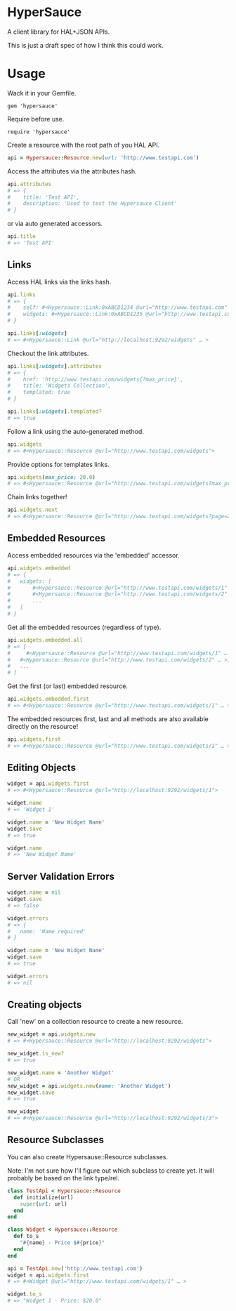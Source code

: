 HyperSauce
==========

A client library for HAL+JSON APIs.

This is just a draft spec of how I think this could work. 

# Usage

Wack it in your Gemfile.

```
gem 'hypersauce'
```

Require before use.

```
require 'hypersauce'
```

Create a resource with the root path of you HAL API.

```ruby
api = Hypersauce::Resource.new(url: 'http://www.testapi.com')
```

Access the attributes via the attributes hash.

```ruby
api.attributes
# => {
#    title: 'Test API',
#    description: 'Used to test the Hypersauce Client'
# }
```

or via auto generated accessors.

```ruby
api.title
# => 'Test API'
```

## Links

Access HAL links via the links hash.

```ruby
api.links
# => {
#    self: #<Hypersauce::Link:0xABCD1234 @url="http://www.testapi.com" … >,
#    widgets: #<Hypersauce::Link:0xABCD1235 @url="http://www.testapi.com/widgets" … >
# }

api.links[:widgets]
# => #<Hypersauce::Link @url="http://localhost:9292/widgets" … >
```

Checkout the link attributes.

```ruby
api.links[:widgets].attributes
# => {
#    href: 'http://www.testapi.com/widgets{?max_price}',
#    title: 'Widgets Collection',
#	 templated: true
# }
```

```ruby
api.links[:widgets].templated?
# => true
```

Follow a link using the auto-generated method.

```ruby
api.widgets
# => #<Hypersauce::Resource @url="http://www.testapi.com/widgets">
```

Provide options for templates links.

```ruby
api.widgets(max_price: 20.0)
# => #<Hypersauce::Resource @url="http://www.testapi.com/widgets?max_price=20.0" … >
```

Chain links together!

```ruby
api.widgets.next
# => #<Hypersauce::Resource @url="http://www.testapi.com/widgets?page=2"
```

## Embedded Resources

Access embedded resources via the 'embedded' accessor.

```ruby
api.widgets.embedded
# => {
#   widgets: [
#		#<Hypersauce::Resource @url="http://www.testapi.com/widgets/1" … >,
#   	#<Hypersauce::Resource @url="http://www.testapi.com/widgets/2" … >,
#   	...
#	]
# }
```

Get all the embedded resources (regardless of type).

```ruby
api.widgets.embedded.all
# => [
#	  #<Hypersauce::Resource @url="http://www.testapi.com/widgets/1" … >,
#   #<Hypersauce::Resource @url="http://www.testapi.com/widgets/2" … >,
#   ...
# ]
```

Get the first (or last) embedded resource.

```ruby
api.widgets.embedded.first
# => #<Hypersauce::Resource @url="http://www.testapi.com/widgets/1" … >
```

The embedded resources first, last and all methods are also available directly on the resource!

```ruby
api.widgets.first
# => #<Hypersauce::Resource @url="http://www.testapi.com/widgets/1" … >
```

## Editing Objects

```ruby
widget = api.widgets.first
# => #<Hypersauce::Resource @url="http://localhost:9292/widgets/1">

widget.name
# => 'Widget 1'

widget.name = 'New Widget Name'
widget.save
# => true

widget.name
# => 'New Widget Name'
```

## Server Validation Errors

```ruby
widget.name = nil
widget.save
# => false

widget.errors
# => {
#   name: 'Name required'
# }

widget.name = 'New Widget Name'
widget.save
# => true

widget.errors
# => nil
```


## Creating objects

Call 'new' on a collection resource to create a new resource.

```ruby
new_widget = api.widgets.new
# => #<Hypersauce::Resource @url="http://localhost:9292/widgets">

new_widget.is_new?
# => true

new_widget.name = 'Another Widget'
# OR
new_widget = api.widgets.new(name: 'Another Widget')
new_widget.save
# => true

new_widget
# => #<Hypersauce::Resource @url="http://localhost:9292/widgets/3">
```


## Resource Subclasses

You can also create Hypersause::Resource subclasses.
 
Note: I'm not sure how I'll figure out which subclass to create yet. It will probably be based on the link type/rel.

```ruby
class TestApi < Hypersauce::Resource
  def initialize(url)
    super(url: url)
  end
end

class Widget < Hypersauce::Resource
  def to_s
  	"#{name} - Price $#{price}"
  end
end
```

```ruby
api = TestApi.new('http://www.testapi.com')
widget = api.widgets.first
# => #<Widget @url="http://www.testapi.com/widgets/1" … >

widget.to_s
# => "Widget 1 - Price: $20.0"
```














